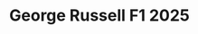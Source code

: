 ---
title: 'George Russell F1 2025'
category: f1-y-autos
designSlug: f1-2025-russell
image: '/products/autos/11-russell/principal.jpg'
imageHover: '/products/autos/11-russell/oversize.jpg'
prendas: [
    {   
        title: 'Remera',
        slug: 'remera',          
        image: '/products/autos/11-russell/normal.jpg',
        price: 'remerasPrecio',
        talles: 'remerasTalles'
    },
    {
        title: 'Remera Oversize',
        slug: 'remera-oversize',
        image: '/products/autos/11-russell/oversize.jpg',
        price: 'oversizePrecio',
        talles: 'oversizeTalles'
    },
    {
        title: 'Pupera Oversize',
        slug: 'pupera-oversize',
        image: '/products/autos/11-russell/pupera.jpg',
        price: 'remerasPrecio',
        talles: 'oversizePuperasTalles'
    },
    {
         title: 'Buzo',
         slug: 'buzo',
         image: '/products/autos/11-russell/buzo.jpg',
         price: buzosPrecio,
        talles: 'BuzosTalles'
     },
    {
        title: 'Musculosa M',
        slug: 'musculosa-mujer',
        image: '/products/autos/11-russell/musculosa.jpg',
        price: 'musculosaPrecio',
        talles: 'musculosasMujerTalles'
    },
    {
        title: 'Musculosa H',
        slug: 'musculoso',
        image: '/products/autos/11-russell/musculoso.jpg',
        price: 'musculosaPrecio',
        talles: 'musculosasHombreTalles'
    }
]
---